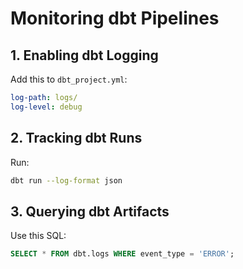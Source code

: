 # Monitoring dbt Pipelines

## 1. Enabling dbt Logging
Add this to `dbt_project.yml`:
```yaml
log-path: logs/
log-level: debug
```

## 2. Tracking dbt Runs
Run:
```bash
dbt run --log-format json
```

## 3. Querying dbt Artifacts
Use this SQL:
```sql
SELECT * FROM dbt.logs WHERE event_type = 'ERROR';
```
